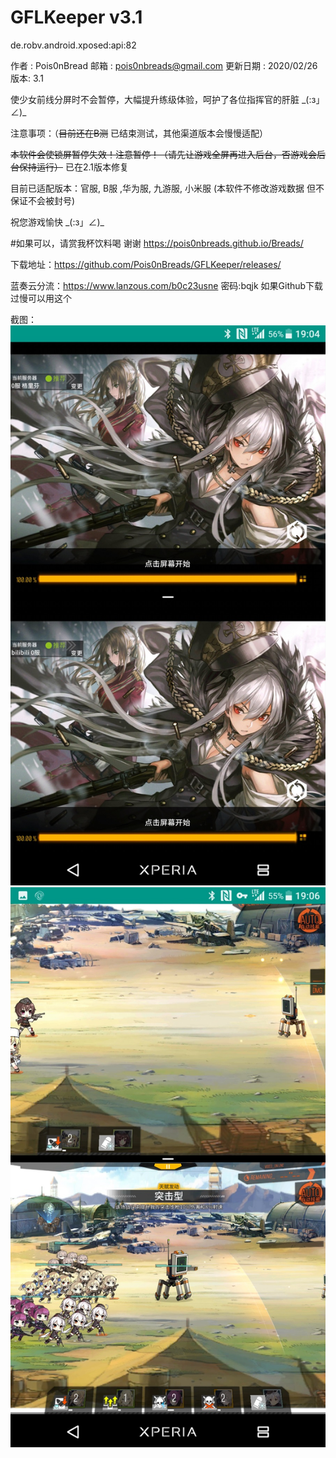 # GFLKeeper v3.1
de.robv.android.xposed:api:82

  作者 : Pois0nBread
        邮箱 : pois0nbreads@gmail.com
        更新日期 : 2020/02/26
        版本: 3.1

使少女前线分屏时不会暂停，大幅提升练级体验，呵护了各位指挥官的肝脏 \_(:з」∠)_

   注意事项：（~~目前还在B测~~ 已结束测试，其他渠道版本会慢慢适配）

   ~~本软件会使锁屏暂停失效！注意暂停！（请先让游戏全屏再进入后台，否游戏会后台保持运行）~~ 已在2.1版本修复

   目前已适配版本：官服, B服 ,华为服, 九游服, 小米服       (本软件不修改游戏数据 但不保证不会被封号)

   祝您游戏愉快 \_(:з」∠)\_

#如果可以，请赏我杯饮料喝 谢谢 https://pois0nbreads.github.io/Breads/

下载地址：https://github.com/Pois0nBreads/GFLKeeper/releases/

蓝奏云分流：https://www.lanzous.com/b0c23usne 密码:bqjk 如果Github下载过慢可以用这个

截图：
![image](https://github.com/Pois0nBreads/GFLKeeper/blob/master/images/Screenshot_20200126-190450.jpg)
![image](https://github.com/Pois0nBreads/GFLKeeper/blob/master/images/Screenshot_20200126-190619.jpg)

